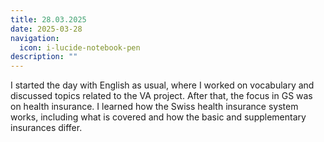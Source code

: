 ```yaml
---
title: 28.03.2025
date: 2025-03-28
navigation:
  icon: i-lucide-notebook-pen
description: ""
---
```


I started the day with English as usual, where I worked on vocabulary and discussed topics related to the VA project. After that, the focus in GS was on health insurance. I learned how the Swiss health insurance system works, including what is covered and how the basic and supplementary insurances differ.

